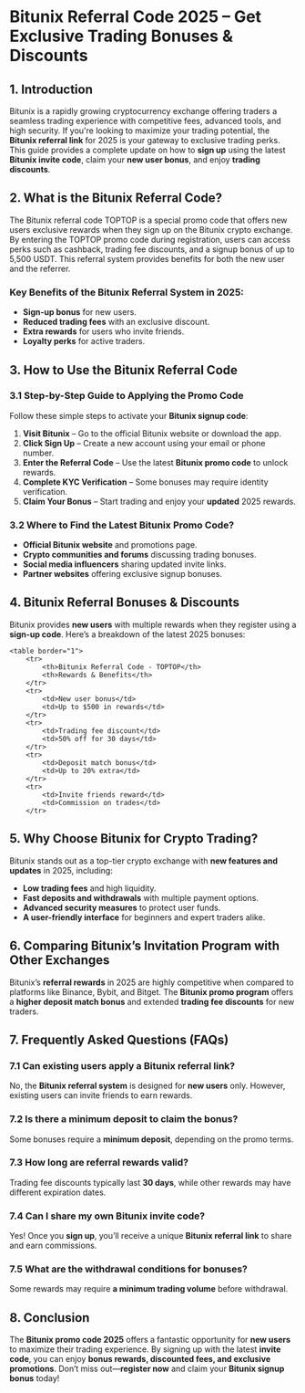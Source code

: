 <h1>Bitunix Referral Code 2025 – Get Exclusive Trading Bonuses & Discounts</h1>

<h2>1. Introduction</h2>
<p>Bitunix is a rapidly growing cryptocurrency exchange offering traders a seamless trading experience with competitive fees, advanced tools, and high security. If you're looking to maximize your trading potential, the <strong>Bitunix referral link</strong> for 2025 is your gateway to exclusive trading perks. This guide provides a complete update on how to <strong>sign up</strong> using the latest <strong>Bitunix invite code</strong>, claim your <strong>new user bonus</strong>, and enjoy <strong>trading discounts</strong>.</p>

<h2>2. What is the Bitunix Referral Code?</h2>
<p>The Bitunix referral code TOPTOP is a special promo code that offers new users exclusive rewards when they sign up on the Bitunix crypto exchange. By entering the TOPTOP promo code during registration, users can access perks such as cashback, trading fee discounts, and a signup bonus of up to 5,500 USDT. This referral system provides benefits for both the new user and the referrer.</p>

<h3>Key Benefits of the Bitunix Referral System in 2025:</h3>
<ul>
        <li><strong>Sign-up bonus</strong> for new users.</li>
        <li><strong>Reduced trading fees</strong> with an exclusive discount.</li>
        <li><strong>Extra rewards</strong> for users who invite friends.</li>
        <li><strong>Loyalty perks</strong> for active traders.</li>
</ul>

<h2>3. How to Use the Bitunix Referral Code</h2>
<h3>3.1 Step-by-Step Guide to Applying the Promo Code</h3>
<p>Follow these simple steps to activate your <strong>Bitunix signup code</strong>:</p>
    <ol>
        <li><strong>Visit Bitunix</strong> – Go to the official Bitunix website or download the app.</li>
        <li><strong>Click Sign Up</strong> – Create a new account using your email or phone number.</li>
        <li><strong>Enter the Referral Code</strong> – Use the latest <strong>Bitunix promo code</strong> to unlock rewards.</li>
        <li><strong>Complete KYC Verification</strong> – Some bonuses may require identity verification.</li>
        <li><strong>Claim Your Bonus</strong> – Start trading and enjoy your <strong>updated</strong> 2025 rewards.</li>
    </ol>

<h3>3.2 Where to Find the Latest Bitunix Promo Code?</h3>
<ul>
        <li><strong>Official Bitunix website</strong> and promotions page.</li>
        <li><strong>Crypto communities and forums</strong> discussing trading bonuses.</li>
        <li><strong>Social media influencers</strong> sharing updated invite links.</li>
        <li><strong>Partner websites</strong> offering exclusive signup bonuses.</li>
</ul>

<h2>4. Bitunix Referral Bonuses & Discounts</h2>
<p>Bitunix provides <strong>new users</strong> with multiple rewards when they register using a <strong>sign-up code</strong>. Here’s a breakdown of the latest 2025 bonuses:</p>

    <table border="1">
        <tr>
            <th>Bitunix Referral Code - TOPTOP</th>
            <th>Rewards & Benefits</th>
        </tr>
        <tr>
            <td>New user bonus</td>
            <td>Up to $500 in rewards</td>
        </tr>
        <tr>
            <td>Trading fee discount</td>
            <td>50% off for 30 days</td>
        </tr>
        <tr>
            <td>Deposit match bonus</td>
            <td>Up to 20% extra</td>
        </tr>
        <tr>
            <td>Invite friends reward</td>
            <td>Commission on trades</td>
        </tr>
</table>

<h2>5. Why Choose Bitunix for Crypto Trading?</h2>
<p>Bitunix stands out as a top-tier crypto exchange with <strong>new features and updates</strong> in 2025, including:</p>
    <ul>
        <li><strong>Low trading fees</strong> and high liquidity.</li>
        <li><strong>Fast deposits and withdrawals</strong> with multiple payment options.</li>
        <li><strong>Advanced security measures</strong> to protect user funds.</li>
        <li><strong>A user-friendly interface</strong> for beginners and expert traders alike.</li>
    </ul>

<h2>6. Comparing Bitunix’s Invitation Program with Other Exchanges</h2>
<p>Bitunix’s <strong>referral rewards</strong> in 2025 are highly competitive when compared to platforms like Binance, Bybit, and Bitget. The <strong>Bitunix promo program</strong> offers a <strong>higher deposit match bonus</strong> and extended <strong>trading fee discounts</strong> for new traders.</p>

<h2>7. Frequently Asked Questions (FAQs)</h2>
<h3>7.1 Can existing users apply a Bitunix referral link?</h3>
<p>No, the <strong>Bitunix referral system</strong> is designed for <strong>new users</strong> only. However, existing users can invite friends to earn rewards.</p>

<h3>7.2 Is there a minimum deposit to claim the bonus?</h3>
<p>Some bonuses require a <strong>minimum deposit</strong>, depending on the promo terms.</p>

<h3>7.3 How long are referral rewards valid?</h3>
<p>Trading fee discounts typically last <strong>30 days</strong>, while other rewards may have different expiration dates.</p>

<h3>7.4 Can I share my own Bitunix invite code?</h3>
<p>Yes! Once you <strong>sign up</strong>, you’ll receive a unique <strong>Bitunix referral link</strong> to share and earn commissions.</p>

<h3>7.5 What are the withdrawal conditions for bonuses?</h3>
<p>Some rewards may require <strong>a minimum trading volume</strong> before withdrawal.</p>

<h2>8. Conclusion</h2>
<p>The <strong>Bitunix promo code 2025</strong> offers a fantastic opportunity for <strong>new users</strong> to maximize their trading experience. By signing up with the latest <strong>invite code</strong>, you can enjoy <strong>bonus rewards, discounted fees, and exclusive promotions</strong>. Don’t miss out—<strong>register now</strong> and claim your <strong>Bitunix signup bonus</strong> today!</p>
</body>
</html>

